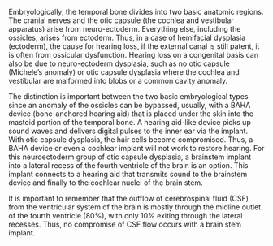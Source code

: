 Embryologically, the temporal bone divides into two basic anatomic regions. The cranial nerves and the otic capsule (the cochlea and vestibular apparatus) arise from neuro-ectoderm. Everything else, including the ossicles, arises from ectoderm. Thus, in a case of hemifacial dysplasia (ectoderm), the cause for hearing loss, if the external canal is still patent, it is often from ossicular dysfunction. Hearing loss on a congenital basis can also be due to neuro-ectoderm dysplasia, such as no otic capsule (Michele’s anomaly) or otic capsule dysplasia where the cochlea and vestibular are malformed into blobs or a common cavity anomaly.

The distinction is important between the two basic embryological types since an anomaly of the ossicles can be bypassed, usually, with a BAHA device (bone-anchored hearing aid) that is placed under the skin into the mastoid portion of the temporal bone. A hearing aid-like device picks up sound waves and delivers digital pulses to the inner ear via the implant. With otic capsule dysplasia, the hair cells become compromised. Thus, a BAHA device or even a cochlear implant will not work to restore hearing. For this neuroectoderm group of otic capsule dysplasia, a brainstem implant into a lateral recess of the fourth ventricle of the brain is an option. This implant connects to a hearing aid that transmits sound to the brainstem device and finally to the cochlear nuclei of the brain stem.

It is important to remember that the outflow of cerebrospinal fluid (CSF) from the ventricular system of the brain is mostly through the midline outlet of the fourth ventricle (80%), with only 10% exiting through the lateral recesses. Thus, no compromise of CSF flow occurs with a brain stem implant.